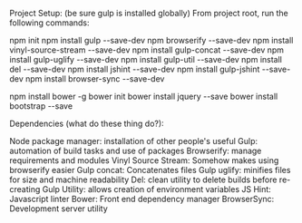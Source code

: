 Project Setup:
(be sure gulp is installed globally)
From project root, run the following commands:

npm init
npm install gulp --save-dev
npm browserify --save-dev
npm install vinyl-source-stream --save-dev
npm install gulp-concat --save-dev
npm install gulp-uglify --save-dev
npm install gulp-util --save-dev
npm install del --save-dev
npm install jshint --save-dev
npm install gulp-jshint --save-dev
npm install browser-sync --save-dev

npm install bower -g
bower init
bower install jquery --save
bower install bootstrap --save



Dependencies (what do these thing do?):

Node package manager: installation of other people's useful
Gulp: automation of build tasks and use of packages
Browserify:  manage requirements and modules
Vinyl Source Stream: Somehow makes using browserify easier
Gulp concat: Concatenates files
Gulp uglify: minifies files for size and machine readability
Del: clean utility to delete builds before re-creating
Gulp Utility: allows creation of environment variables
JS Hint: Javascript linter
Bower: Front end dependency manager
BrowserSync: Development server utility
